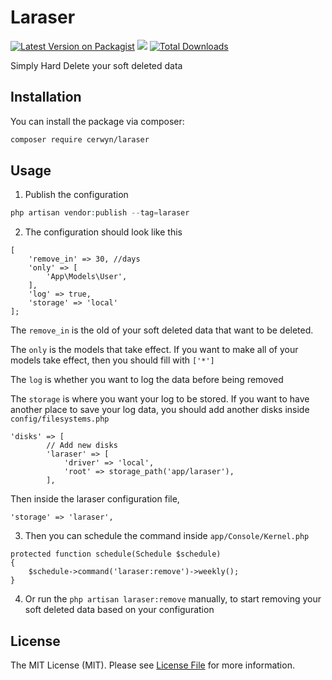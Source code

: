 # Laraser

[![Latest Version on Packagist](https://img.shields.io/packagist/v/cerwyn/laraser.svg?style=flat-square)](https://packagist.org/packages/cerwyn/laraser)
<img src="https://circleci.com/gh/Cerwyn/Laraser/tree/master.svg?style=shield"/>
[![Total Downloads](https://img.shields.io/packagist/dt/cerwyn/laraser.svg?style=flat-square)](https://packagist.org/packages/cerwyn/laraser)

Simply Hard Delete your soft deleted data

## Installation

You can install the package via composer:

```bash
composer require cerwyn/laraser
```

## Usage
1. Publish the configuration
``` php
php artisan vendor:publish --tag=laraser
```
2. The configuration should look like this
```
[
    'remove_in' => 30, //days
    'only' => [
        'App\Models\User',
    ],
    'log' => true,
    'storage' => 'local'
];
```
The ```remove_in``` is the old of your soft deleted data that want to be deleted.

The ```only``` is the models that take effect. If you want to make all of your models take effect, then you should fill with ```['*']```

The ```log``` is whether you want to log the data before being removed

The ```storage``` is where you want your log to be stored. If you want to have another place to save your log data, you should add another disks inside ```config/filesystems.php```
```
'disks' => [
        // Add new disks
        'laraser' => [
            'driver' => 'local',
            'root' => storage_path('app/laraser'),
        ],
```
Then inside the laraser configuration file, 
```
'storage' => 'laraser',
```
3. Then you can schedule the command inside ```app/Console/Kernel.php```
```
protected function schedule(Schedule $schedule)
{
    $schedule->command('laraser:remove')->weekly();
}
```
4. Or run the ```php artisan laraser:remove``` manually, to start removing your soft deleted data based on your configuration

## License

The MIT License (MIT). Please see [License File](LICENSE.md) for more information.
